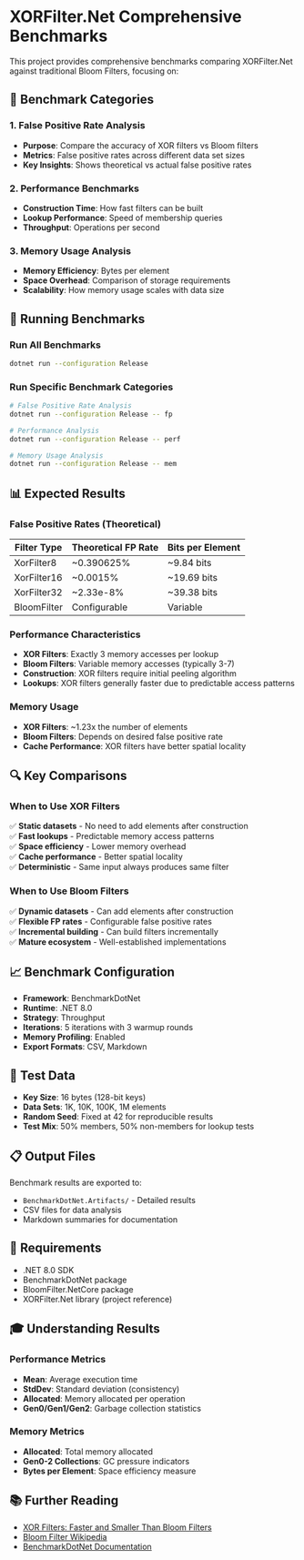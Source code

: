 # XORFilter.Net Comprehensive Benchmarks

This project provides comprehensive benchmarks comparing XORFilter.Net against traditional Bloom Filters, focusing on:

## 🎯 Benchmark Categories

### 1. False Positive Rate Analysis
- **Purpose**: Compare the accuracy of XOR filters vs Bloom filters
- **Metrics**: False positive rates across different data set sizes
- **Key Insights**: Shows theoretical vs actual false positive rates

### 2. Performance Benchmarks
- **Construction Time**: How fast filters can be built
- **Lookup Performance**: Speed of membership queries
- **Throughput**: Operations per second

### 3. Memory Usage Analysis
- **Memory Efficiency**: Bytes per element
- **Space Overhead**: Comparison of storage requirements
- **Scalability**: How memory usage scales with data size

## 🚀 Running Benchmarks

### Run All Benchmarks
```bash
dotnet run --configuration Release
```

### Run Specific Benchmark Categories
```bash
# False Positive Rate Analysis
dotnet run --configuration Release -- fp

# Performance Analysis  
dotnet run --configuration Release -- perf

# Memory Usage Analysis
dotnet run --configuration Release -- mem
```

## 📊 Expected Results

### False Positive Rates (Theoretical)
| Filter Type  | Theoretical FP Rate | Bits per Element |
|--------------|-------------------|------------------|
| XorFilter8   | ~0.390625%        | ~9.84 bits       |
| XorFilter16  | ~0.0015%          | ~19.69 bits      |
| XorFilter32  | ~2.33e-8%         | ~39.38 bits      |
| BloomFilter  | Configurable      | Variable         |

### Performance Characteristics
- **XOR Filters**: Exactly 3 memory accesses per lookup
- **Bloom Filters**: Variable memory accesses (typically 3-7)
- **Construction**: XOR filters require initial peeling algorithm
- **Lookups**: XOR filters generally faster due to predictable access patterns

### Memory Usage
- **XOR Filters**: ~1.23x the number of elements
- **Bloom Filters**: Depends on desired false positive rate
- **Cache Performance**: XOR filters have better spatial locality

## 🔍 Key Comparisons

### When to Use XOR Filters
✅ **Static datasets** - No need to add elements after construction  
✅ **Fast lookups** - Predictable memory access patterns  
✅ **Space efficiency** - Lower memory overhead  
✅ **Cache performance** - Better spatial locality  
✅ **Deterministic** - Same input always produces same filter  

### When to Use Bloom Filters
✅ **Dynamic datasets** - Can add elements after construction  
✅ **Flexible FP rates** - Configurable false positive rates  
✅ **Incremental building** - Can build filters incrementally  
✅ **Mature ecosystem** - Well-established implementations  

## 📈 Benchmark Configuration

- **Framework**: BenchmarkDotNet
- **Runtime**: .NET 8.0
- **Strategy**: Throughput
- **Iterations**: 5 iterations with 3 warmup rounds
- **Memory Profiling**: Enabled
- **Export Formats**: CSV, Markdown

## 🧪 Test Data

- **Key Size**: 16 bytes (128-bit keys)
- **Data Sets**: 1K, 10K, 100K, 1M elements
- **Random Seed**: Fixed at 42 for reproducible results
- **Test Mix**: 50% members, 50% non-members for lookup tests

## 📋 Output Files

Benchmark results are exported to:
- `BenchmarkDotNet.Artifacts/` - Detailed results
- CSV files for data analysis
- Markdown summaries for documentation

## 🔧 Requirements

- .NET 8.0 SDK
- BenchmarkDotNet package
- BloomFilter.NetCore package
- XORFilter.Net library (project reference)

## 🎓 Understanding Results

### Performance Metrics
- **Mean**: Average execution time
- **StdDev**: Standard deviation (consistency)
- **Allocated**: Memory allocated per operation
- **Gen0/Gen1/Gen2**: Garbage collection statistics

### Memory Metrics
- **Allocated**: Total memory allocated
- **Gen0-2 Collections**: GC pressure indicators
- **Bytes per Element**: Space efficiency measure

## 📚 Further Reading

- [XOR Filters: Faster and Smaller Than Bloom Filters](https://arxiv.org/abs/1912.08258)
- [Bloom Filter Wikipedia](https://en.wikipedia.org/wiki/Bloom_filter)
- [BenchmarkDotNet Documentation](https://benchmarkdotnet.org/)
